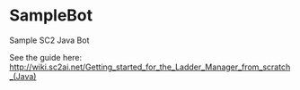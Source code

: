 # SampleBot
Sample SC2 Java Bot

See the guide here: http://wiki.sc2ai.net/Getting_started_for_the_Ladder_Manager_from_scratch_(Java)
